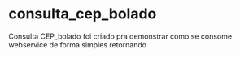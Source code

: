 # consulta_cep_bolado

Consulta CEP_bolado foi criado pra demonstrar como se consome webservice de forma simples retornando 
